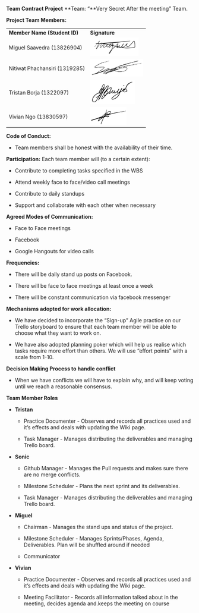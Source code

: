 **Team Contract
Project** **Team: “**Very Secret After the meeting” Team.

**Project Team Members:**

|                               |                                                          |
|-------------------------------|----------------------------------------------------------|
| **Member Name (Student ID)**  | **Signature**                                            |
| Miguel Saavedra (13826904)    | <img src="./media/image1.png" width="131" height="49" /> |
| Nitiwat Phachansiri (1319285) | <img src="./media/image2.png" width="143" height="47" /> |
| Tristan Borja (1322097)       | <img src="./media/image3.png" width="120" height="66" /> |
| Vivian Ngo (13830597)         | <img src="./media/image4.png" width="97" height="48" />  |

**Code of Conduct:**

-   Team members shall be honest with the availability of their time.

**Participation:** Each team member will (to a certain extent):

-   Contribute to completing tasks specified in the WBS

-   Attend weekly face to face/video call meetings

-   Contribute to daily standups

-   Support and collaborate with each other when necessary

**Agreed Modes of Communication:**

-   Face to Face meetings

<!-- -->

-   Facebook

-   Google Hangouts for video calls

**Frequencies:**

-   There will be daily stand up posts on Facebook.

-   There will be face to face meetings at least once a week

-   There will be constant communication via facebook messenger

**Mechanisms adopted for work allocation:**

-   We have decided to incorporate the “Sign-up” Agile practice on our Trello storyboard to ensure that each team member will be able to choose what they want to work on.

-   We have also adopted planning poker which will help us realise which tasks require more effort than others. We will use “effort points” with a scale from 1-10.

**Decision Making Process to handle conflict**

-   When we have conflicts we will have to explain why, and will keep voting until we reach a reasonable consensus.

**Team Member Roles**

-   **Tristan**

    -   Practice Documenter - Observes and records all practices used and it’s effects and deals with updating the Wiki page.

    -   Task Manager - Manages distributing the deliverables and managing Trello board.

-   **Sonic**

    -   Github Manager - Manages the Pull requests and makes sure there are no merge conflicts.

    -   Milestone Scheduler - Plans the next sprint and its deliverables.

    -   Task Manager - Manages distributing the deliverables and managing Trello board.

-   **Miguel**

    -   Chairman - Manages the stand ups and status of the project.

    -   Milestone Scheduler - Manages Sprints/Phases, Agenda, Deliverables. Plan will be shuffled around if needed

    -   Communicator

-   **Vivian**

    -   Practice Documenter - Observes and records all practices used and it’s effects and deals with updating the Wiki page.

    -   Meeting Facilitator - Records all information talked about in the meeting, decides agenda and.keeps the meeting on course
